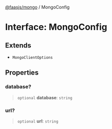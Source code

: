 [@faasjs/mongo](../README.md) / MongoConfig

# Interface: MongoConfig

## Extends

- `MongoClientOptions`

## Properties

### database?

> `optional` **database**: `string`

### url?

> `optional` **url**: `string`
